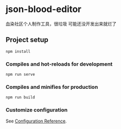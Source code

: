 # json-blood-editor
血染社区个人制作工具，很垃圾 可能还没开发出来就烂了

## Project setup
```
npm install
```

### Compiles and hot-reloads for development
```
npm run serve
```

### Compiles and minifies for production
```
npm run build
```

### Customize configuration
See [Configuration Reference](https://cli.vuejs.org/config/).
